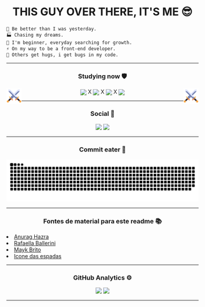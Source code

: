  <h1 align="center"> THIS GUY OVER THERE, IT'S ME 😎 </h1>

```
🦾 Be better than I was yesterday.
🏭 Chasing my dreams.
🧗‍ I'm beginner, everyday searching for growth.
⚡ On my way to be a front-end developer.
🐞 Others get hugs, i get bugs in my code.
```

---

<div align="center" >
 
 <h3> Studying now 🛡 </h3>

<img align="left" height="40px" src="./assets/swords.png"/>
 
<img align="center" height="45px" src="https://cdn.jsdelivr.net/gh/devicons/devicon/icons/html5/html5-plain-wordmark.svg" />
X
<img align="center" height="45px" src="https://cdn.jsdelivr.net/gh/devicons/devicon/icons/css3/css3-plain-wordmark.svg" />
X
<img align="center" height="37px" src="https://cdn.jsdelivr.net/gh/devicons/devicon/icons/javascript/javascript-plain.svg" />
X
<img align="center" height="50px" src="https://cdn.jsdelivr.net/gh/devicons/devicon/icons/sass/sass-original.svg" />

<img align="right" height="40px" src="./assets/swords.png"/>
 
</div>

---

<div align="center">

<h3> Social 📱 </h3>

<a href="https://www.linkedin.com/in/bruno-velkia-652650200" target="_blank"><img src="https://img.shields.io/badge/-LinkedIn-%230077B5?style=for-the-badge&logo=linkedin&logoColor=white" target="_blank"></a>
<img src="https://img.shields.io/badge/Instagram-E4405F?style=for-the-badge&logo=instagram&logoColor=white" target="_blank">

</div>
 
 ---

<div align="center">

<h3> Commit eater 🐍 </h3>

![Snake animation](https://github.com/Bruno-SSC/Bruno-SSC/blob/output/github-contribution-grid-snake.svg)

</div>

---

<div align="left">

<h3 align="center"> Fontes de material para este readme 📚 </h3>

 <li><a href="https://github.com/anuraghazra/github-readme-stats">Anurag Hazra</a>  </li>
 <li><a href="https://github.com/rafaballerini">Rafaella Ballerini</a></li>
 <li><a href="https://github.com/maykbrito">Mayk Brito</a></li>
 <li><a href="https://www.flaticon.com/br/icones-gratis/espada">Icone das espadas</a></li>

</div>

---

<div align="center">

<h3> GitHub Analytics ⚙️</h3>

<img width="350em" src="https://github-readme-stats.vercel.app/api?username=Bruno-SSC&show_icons=true&theme=react&border_radius=30"/>

<img width="350em" src="https://github-readme-stats.vercel.app/api/top-langs/?username=Bruno-SSC&layout=compact&theme=react&border_radius=30"/>

</div>

---

